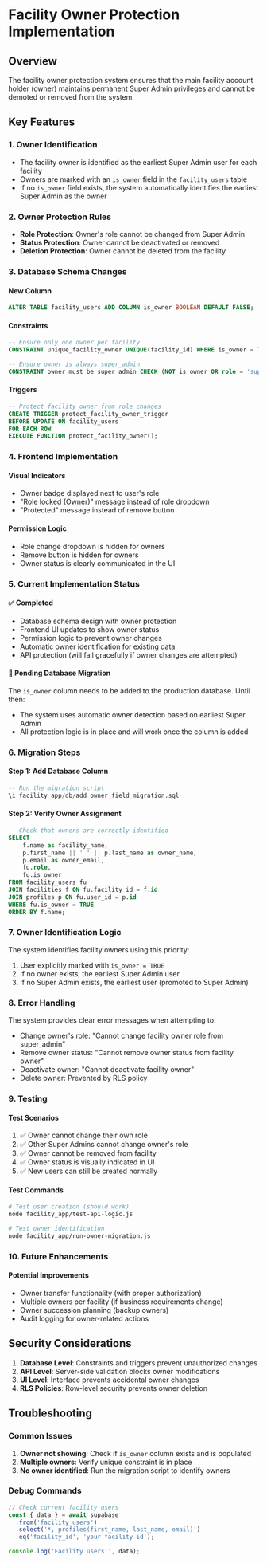 # Facility Owner Protection Implementation

## Overview
The facility owner protection system ensures that the main facility account holder (owner) maintains permanent Super Admin privileges and cannot be demoted or removed from the system.

## Key Features

### 1. Owner Identification
- The facility owner is identified as the earliest Super Admin user for each facility
- Owners are marked with an `is_owner` field in the `facility_users` table
- If no `is_owner` field exists, the system automatically identifies the earliest Super Admin as the owner

### 2. Owner Protection Rules
- **Role Protection**: Owner's role cannot be changed from Super Admin
- **Status Protection**: Owner cannot be deactivated or removed
- **Deletion Protection**: Owner cannot be deleted from the facility

### 3. Database Schema Changes

#### New Column
```sql
ALTER TABLE facility_users ADD COLUMN is_owner BOOLEAN DEFAULT FALSE;
```

#### Constraints
```sql
-- Ensure only one owner per facility
CONSTRAINT unique_facility_owner UNIQUE(facility_id) WHERE is_owner = TRUE;

-- Ensure owner is always super_admin
CONSTRAINT owner_must_be_super_admin CHECK (NOT is_owner OR role = 'super_admin');
```

#### Triggers
```sql
-- Protect facility owner from role changes
CREATE TRIGGER protect_facility_owner_trigger
BEFORE UPDATE ON facility_users
FOR EACH ROW
EXECUTE FUNCTION protect_facility_owner();
```

### 4. Frontend Implementation

#### Visual Indicators
- Owner badge displayed next to user's role
- "Role locked (Owner)" message instead of role dropdown
- "Protected" message instead of remove button

#### Permission Logic
- Role change dropdown is hidden for owners
- Remove button is hidden for owners
- Owner status is clearly communicated in the UI

### 5. Current Implementation Status

#### ✅ Completed
- Database schema design with owner protection
- Frontend UI updates to show owner status
- Permission logic to prevent owner changes
- Automatic owner identification for existing data
- API protection (will fail gracefully if owner changes are attempted)

#### 🔄 Pending Database Migration
The `is_owner` column needs to be added to the production database. Until then:
- The system uses automatic owner detection based on earliest Super Admin
- All protection logic is in place and will work once the column is added

### 6. Migration Steps

#### Step 1: Add Database Column
```sql
-- Run the migration script
\i facility_app/db/add_owner_field_migration.sql
```

#### Step 2: Verify Owner Assignment
```sql
-- Check that owners are correctly identified
SELECT 
    f.name as facility_name,
    p.first_name || ' ' || p.last_name as owner_name,
    p.email as owner_email,
    fu.role,
    fu.is_owner
FROM facility_users fu
JOIN facilities f ON fu.facility_id = f.id
JOIN profiles p ON fu.user_id = p.id
WHERE fu.is_owner = TRUE
ORDER BY f.name;
```

### 7. Owner Identification Logic

The system identifies facility owners using this priority:
1. User explicitly marked with `is_owner = TRUE`
2. If no owner exists, the earliest Super Admin user
3. If no Super Admin exists, the earliest user (promoted to Super Admin)

### 8. Error Handling

The system provides clear error messages when attempting to:
- Change owner's role: "Cannot change facility owner role from super_admin"
- Remove owner status: "Cannot remove owner status from facility owner"
- Deactivate owner: "Cannot deactivate facility owner"
- Delete owner: Prevented by RLS policy

### 9. Testing

#### Test Scenarios
1. ✅ Owner cannot change their own role
2. ✅ Other Super Admins cannot change owner's role
3. ✅ Owner cannot be removed from facility
4. ✅ Owner status is visually indicated in UI
5. ✅ New users can still be created normally

#### Test Commands
```bash
# Test user creation (should work)
node facility_app/test-api-logic.js

# Test owner identification
node facility_app/run-owner-migration.js
```

### 10. Future Enhancements

#### Potential Improvements
- Owner transfer functionality (with proper authorization)
- Multiple owners per facility (if business requirements change)
- Owner succession planning (backup owners)
- Audit logging for owner-related actions

## Security Considerations

1. **Database Level**: Constraints and triggers prevent unauthorized changes
2. **API Level**: Server-side validation blocks owner modifications
3. **UI Level**: Interface prevents accidental owner changes
4. **RLS Policies**: Row-level security prevents owner deletion

## Troubleshooting

### Common Issues
1. **Owner not showing**: Check if `is_owner` column exists and is populated
2. **Multiple owners**: Verify unique constraint is in place
3. **No owner identified**: Run the migration script to identify owners

### Debug Commands
```javascript
// Check current facility users
const { data } = await supabase
  .from('facility_users')
  .select('*, profiles(first_name, last_name, email)')
  .eq('facility_id', 'your-facility-id');

console.log('Facility users:', data);
```
